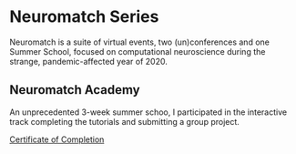 # Neuromatch Series
Neuromatch is a suite of virtual events, two (un)conferences and one Summer School, focused on computational neuroscience during the strange, pandemic-affected year of 2020.


## Neuromatch Academy 
An unprecedented 3-week summer schoo, I participated in the interactive track completing the tutorials and submitting a group project. 

[Certificate of Completion]()
